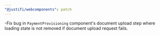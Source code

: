```yaml
---
"@justifi/webcomponents": patch
---
```


-Fix bug in `PaymentProvisioning` component's document upload step where loading state is not removed if document upload request fails. 
